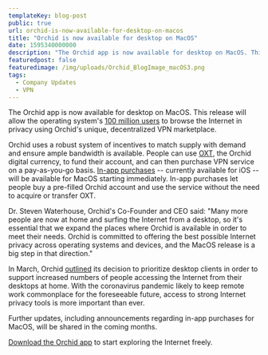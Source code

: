 ```yaml
---
templateKey: blog-post
public: true
url: orchid-is-now-available-for-desktop-on-macos
title: "Orchid is now available for desktop on MacOS"
date: 1595340000000
description: "The Orchid app is now available for desktop on MacOS. This release will allow the operating system’s 100 million users to browse the Internet in privacy using Orchid’s unique, decentralized VPN marketplace."
featuredpost: false
featuredimage: /img/uploads/Orchid_BlogImage_macOS3.png
tags:
  - Company Updates
  - VPN
---
```

The Orchid app is now available for desktop on MacOS. This release will allow the operating system's [100 million users](https://appleinsider.com/articles/18/10/30/apple-passes-100m-active-mac-milestone-thanks-to-high-numbers-of-new-users#:~:text=Advertise%20on%20AI-,There%20are%20now%20100%20million%20active%20Macs,high%20number%20of%20new%20adopters&text=Apple%20has%20reached%20a%20new,and%20MacBooks%20around%20the%20world.) to browse the Internet in privacy using Orchid's unique, decentralized VPN marketplace.

Orchid uses a robust system of incentives to match supply with demand and ensure ample bandwidth is available. People can use [OXT](https://www.orchid.com/how-it-works#oxt), the Orchid digital currency, to fund their account, and can then purchase VPN service on a pay-as-you-go basis. [In-app purchases](/orchid-launches-in-apple-app-store/#:~:text=In%2Dapp%20purchases%20give%20people,App%20Store%20and%20Google%20Playstore.) -- currently available for iOS -- will be available for MacOS starting immediately. In-app purchases let people buy a pre-filled Orchid account and use the service without the need to acquire or transfer OXT.

Dr. Steven Waterhouse, Orchid's Co-Founder and CEO said: "Many more people are now at home and surfing the Internet from a desktop, so it's essential that we expand the places where Orchid is available in order to meet their needs. Orchid is committed to offering the best possible Internet privacy across operating systems and devices, and the MacOS release is a big step in that direction."

In March, Orchid [outlined](/actions-taken-in-response-to-covid-19/) its decision to prioritize desktop clients in order to support increased numbers of people accessing the Internet from their desktops at home. With the coronavirus pandemic likely to keep remote work commonplace for the foreseeable future, access to strong Internet privacy tools is more important than ever.

Further updates, including announcements regarding in-app purchases for MacOS, will be shared in the coming months.

[Download the Orchid app](https://www.orchid.com/download) to start exploring the Internet freely.